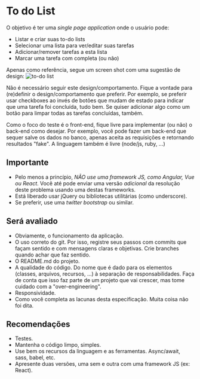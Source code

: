 # To do List

O objetivo é ter uma _single page application_ onde o usuário pode:

- Listar e criar suas to-do lists
- Selecionar uma lista para ver/editar suas tarefas
- Adicionar/remover tarefas a esta lista
- Marcar uma tarefa com completa (ou não)

Apenas como referência, segue um screen shot com uma sugestão de design:
![to-do list](sample.jpg)

Não é necessário seguir este design/comportamento. Fique a vontade para (re)definir o design/comportamento que preferir. Por exemplo, se preferir usar checkboxes ao invés de botões que mudam de estado para indicar que uma tarefa foi concluída, tudo bem. Se quiser adicionar algo como um botão para limpar todas as tarefas concluídas, também.

Como o foco do teste é o front-end, fique livre para implementar (ou não) o back-end como desejar. Por exemplo, você pode fazer um back-end que sequer salve os dados no banco, apenas aceita as requisições e retornando resultados "fake". A linguagem também é livre (node/js, ruby, ...)

## Importante

- Pelo menos a princípio, *_NÃO_ use uma framework JS, como Angular, Vue ou React*. Você até pode enviar uma versão *adicional* da resolução deste problema usando uma destas frameworks.
- Está liberado usar jQuery ou bibliotecas utilitárias (como underscore).
- Se preferir, use uma *twitter bootstrap* ou similar.

## Será avaliado

- Obviamente, o funcionamento da aplicação.
- O uso correto do git. Por isso, registre seus passos com commits que façam sentido e com mensagens claras e objetivas. Crie branches quando achar que faz sentido.
- O README.md do projeto.
- A qualidade do código. Do nome que é dado para os elementos (classes, arquivos, recursos, ...) à separação de responsabilidades. Faça de conta que isso faz parte de um projeto que vai crescer, mas tome cuidado com a "over-engineering".
- Responsividade.
- Como você completa as lacunas desta especificação. Muita coisa não foi dita.

## Recomendações

- Testes.
- Mantenha o código limpo, simples.
- Use bem os recursos da linguagem e as ferramentas. Async/await, sass, babel, etc.
- Apresente duas versões, uma sem e outra com uma framework JS (ex: React).

